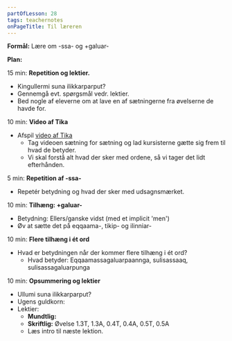 ```yaml
---
partOfLesson: 28
tags: teachernotes
onPageTitle: Til læreren
---
```

**Formål:** Lære om -ssa- og +galuar-

**Plan:**

15 min: **Repetition og lektier.**

- Kingullermi suna ilikkarparput?
- Gennemgå evt. spørgsmål vedr. lektier.
- Bed nogle af eleverne om at lave en af sætningerne fra øvelserne de havde for.

10 min: **Video af Tika**

- Afspil [video af Tika](https://learngreenlandic.com/online/lg2/repeat/1/)
    - Tag videoen sætning for sætning og lad kursisterne gætte sig frem til hvad de betyder.
    - Vi skal forstå alt hvad der sker med ordene, så vi tager det lidt efterhånden.

5 min: **Repetition af -ssa-**

- Repetér betydning og hvad der sker med udsagnsmærket.

10 min: **Tilhæng: +galuar-**

- Betydning: Ellers/ganske vidst (med et implicit 'men')
- Øv at sætte det på eqqaama-, tikip- og ilinniar-
    
10 min: **Flere tilhæng i ét ord**
- Hvad er betydningen når der kommer flere tilhæng i ét ord?
    - Hvad betyder: Eqqaamassagaluarpaannga, sulisassaaq, sulisassagaluarpunga

10 min: **Opsummering og lektier**

- Ullumi suna ilikkarparput?
- Ugens guldkorn: 
- Lektier:
    - **Mundtlig:** 
    - **Skriftlig:** Øvelse 1.3T, 1.3A, 0.4T, 0.4A, 0.5T, 0.5A
    - Læs intro til næste lektion.
